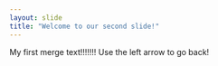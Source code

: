 ```yaml
---
layout: slide
title: "Welcome to our second slide!"
---
```

My first merge text!!!!!!!
Use the left arrow to go back!
